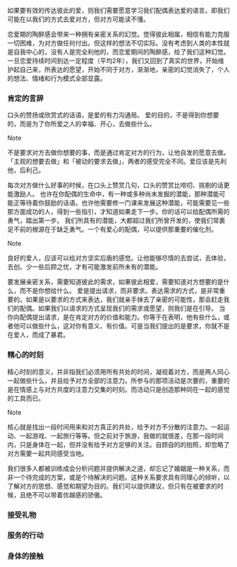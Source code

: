 如果要有效的传达彼此的爱，则我们需要愿意学习我们配偶表达爱的语言。即我们可能在以我们的方式去爱对方，但对方可能读不懂。

恋爱期的陶醉感会带来一种拥有亲密关系的幻觉。觉得彼此相属，相信有能力克服一切困难，为对方做任何付出。但这样的想法不切实际。没有考虑到人类的本性就是自我中心的，没有人是完全利他的，而恋爱期间的陶醉感，给了我们这种幻觉。
一旦恋爱持续时间到达一定程度（平均2年），我们又回到了真实的世界，开始维护起自己来，所表达的愿望，开始不同于对方，渐渐地，亲密的幻觉消失了，个人的想法、情绪和行为模式全部显露。


### 肯定的言辞

口头的赞扬或欣赏式的话语，是爱的有力沟通局。
爱的目的，不是得到你想要的，而是为了你所爱之人的幸福、开心，去做些什么。
>[!note]
不是要求对方去做你想要的事，而是通过肯定对方的行为，让他自发的愿意去做。「主观的想要去做」和「被动的要求去做」，两者的感受完全不同。爱应该是先利他，后利己。

每次对方做什么好事的时候，在口头上赞赏几句，口头的赞赏比唠叨、挑剔的话更能激励人。
也许在你配偶的生命中，有一种或多种尚未发掘的潜能，那种潜能可能正等待着你鼓励的话语。也许他需要修一门课来发展这种潜能，可能需要见一些那方面成功的人，得到一些指引，才知道如果走下一步。你的话可以给配偶所需的勇气，踏出第一步。
我们所具有的潜能，大都超过我们所曾开发的，使我们常裹足不前的根源在于缺乏勇气。一个有爱心的配偶，可以提供那重要的催化剂。
>[!note]
>良好的爱人，应该可以给对方坚实后盾的感觉。让他能够尽情的去尝试，去体验，去创。少一些后顾之忧，才有可能激发前所未有的潜能。

要发展亲密关系，需要知道彼此的需求，如果彼此相爱，需要知道对方想要的是什么，而不是你想给什么。
爱是提出请求，而非要求。表达需求的方式，是非常重要的。如果是以要求的方式来表达，我们就亲手抹去了亲密的可能性，那会赶走我们的配偶。如果我们以请求的方式呈现我们的需求或愿望，则我们是在引导。
当你向配偶提出请求，是在肯定对方的价值和能力。你等于在表明，他有些什么，或者他可以做些什么，这对你有意义、有价值。可是当我们提出的是要求，你就不是在爱人，而成了暴君。

### 精心的时刻

精心时刻的意义，并非指我们必须用所有共处的时间，凝视着对方，而是两人同心一起做些什么，并且给予对方全部的注意力。所参与的那项活动是次要的，重要的是在情感上与对方共度的注意力交集的时刻。而活动只是创造那种同在一起的感觉的工具而已。
>[!note]
>核心就是找出一段时间用来和对方真正的共处，给予对方不分散的注意力。一起运动、一起游戏、一起旅行等等。但之前对于旅游，我做的就很差，在那一段时间内，只是身体在一起，但并没有给予对方足够的关注。自顾自的的拍照，却忽略了对方需要一起共同感受当地。

我们很多人都被训练成会分析问题并提供解决之道，却忘记了婚姻是一种关系，而非一个待完成的方案，或是个待解决的问题。这种关系要求具有同理心的倾听，以了解对方的思想、感觉和期望为目的。我们可以提供建议，但只有在被要求的时候，且绝不可以带着优越感的骄傲。

### 接受礼物



### 服务的行动

### 身体的接触

